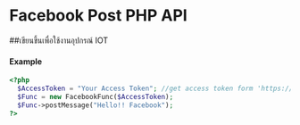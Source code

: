 # Facebook Post PHP API
##เขียนขึ้นเพื่อใช้งานอุปกรณ์ IOT
#### Example

``` php
<?php
  $AccessToken = "Your Access Token"; //get access token form 'https://developers.facebook.com/tools/debug/accesstoken/?app_id=41158896424'
  $Func = new FacebookFunc($AccessToken);
  $Func->postMessage("Hello!! Facebook");
?>
```

